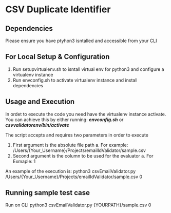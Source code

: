 # CSV Duplicate Identifier

## Dependencies

Please ensure you have ptyhon3 isntalled and accessible from your CLI

## For Local Setup & Configuration

1. Run setupvirtualenv.sh to isntall virtual env for python3 and configure a virtualenv instance
2. Run envconfig.sh to activate virtualenv instance and install dependencies

## Usage and Execution

In ordet to execute the code you need have the virtualenv instance activate.
You can achieve this by either running: _**envconfig.sh**_ or _**csvvalidatorenv/bin/activate**_

The script accepts and requires two parameters in order to execute

1. First argument is the absolute file path
  a. For example: /Users/{Your_Username}/Projects/emailIdValidator/sample.csv
3. Second argument is the column to be used for the evaluator
  a. For Exmaple: 1
  
An example of the execution is: python3 csvEmailValidator.py /Users/{Your_Username}/Projects/emailIdValidator/sample.csv 0

## Running sample test case

Run on CLI python3 csvEmailValidator.py {YOURPATH}/sample.csv 0
